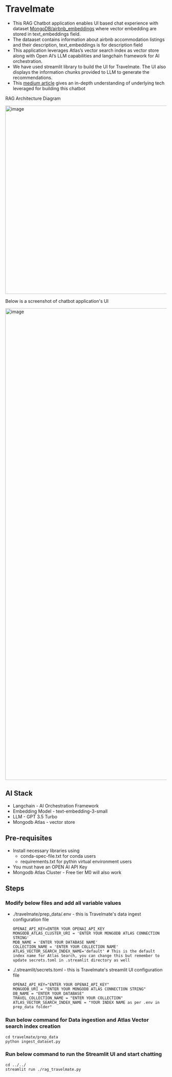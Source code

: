 # Travelmate
- This RAG Chatbot application enables UI based chat experience with dataset [MongoDB/airbnb_embeddings](https://huggingface.co/datasets/MongoDB/airbnb_embeddings) where vector embedding are stored in text_embeddings field. 
- The dataaset contains information about airbnb accommodation listings and their description, text_embeddings is for description field
- This application leverages Atlas’s vector search index as vector store along with Open AI’s LLM capabilities and langchain framework for AI orchestration. 
- We have used streamlit library to build the UI for Travelmate. The UI also displays the information chunks provided to LLM to generate the recommendations.
- This [medium article](https://medium.com/p/8e7636207921)  gives an in-depth understanding of underlying tech leveraged for building this chatbot

RAG Architecture Diagram

<img width="588" alt="image" src="https://github.com/user-attachments/assets/02fd8ce3-6003-4431-86e2-702b354a767f">


Below is a screenshot of chatbot application's UI 

<img width="1473" alt="image" src="https://github.com/user-attachments/assets/28f11ef8-e2e0-46e4-a37b-6ec7048a567b">

## AI Stack
- Langchain - AI Orchestration Framework
- Embedding Model - text-embedding-3-small
- LLM - GPT 3.5 Turbo
- Mongodb Atlas - vector store



## Pre-requisites
- Install necessary libraries using 
   - conda-spec-file.txt for conda users
   - requirements.txt for pythin virtual environment users
- You must have an OPEN AI API Key
- Mongodb Atlas Cluster - Free tier M0 will also work

## Steps

### Modify below files and add all variable values
- ./travelmate/prep_data/.env - this is Travelmate's data ingest configuration file

   ```
   OPENAI_API_KEY=ENTER YOUR OPENAI_API_KEY
   MONGODB_ATLAS_CLUSTER_URI = 'ENTER YOUR MONGODB ATLAS CONNECTION STRING'
   MDB_NAME = 'ENTER YOUR DATABASE NAME'
   COLLECTION_NAME = 'ENTER YOUR COLLECTION NAME'
   ATLAS_VECTOR_SEARCH_INDEX_NAME='default' # This is the default index name for Atlas Search, you can change this but remember to update secrets.toml in .streamlit directory as well
   ```
- ./.streamlit/secrets.toml - this is Travelmate's streamlit UI configuration file

   ```
   OPENAI_API_KEY="ENTER YOUR OPENAI_API_KEY"
   MONGODB_URI = "ENTER YOUR MONGODB ATLAS CONNECTION STRING"
   DB_NAME = "ENTER YOUR DATABASE"
   TRAVEL_COLLECTION_NAME = "ENTER YOUR COLLECTION"
   ATLAS_VECTOR_SEARCH_INDEX_NAME = "YOUR INDEX NAME as per .env in prep_data folder"
   ```

### Run below command for Data ingestion and Atlas Vector search index creation
   
   ```
   cd travelmate/prep_data
   python ingest_dataset.py
   ```

### Run below command to run the Streamlit UI and start chatting
```
cd ../../
streamlit run ./rag_travelmate.py
```


